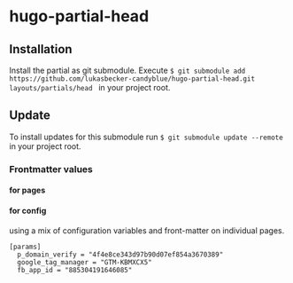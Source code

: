 # hugo-partial-head

## Installation
Install the partial as git submodule. Execute ```$ git submodule add https://github.com/lukasbecker-candyblue/hugo-partial-head.git layouts/partials/head ``` in your project root.

## Update
To install updates for this submodule run ``` $ git submodule update --remote ``` in your project root.

### Frontmatter values
#### for pages

#### for config

using a mix of configuration variables and front-matter on individual pages.

```
[params]
  p_domain_verify = "4f4e8ce343d97b90d07ef854a3670389"
  google_tag_manager = "GTM-KBMXCX5"
  fb_app_id = "885304191646085"
```
